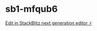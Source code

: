 # sb1-mfqub6

[Edit in StackBlitz next generation editor ⚡️](https://stackblitz.com/~/github.com/vomayank/sb1-mfqub6)